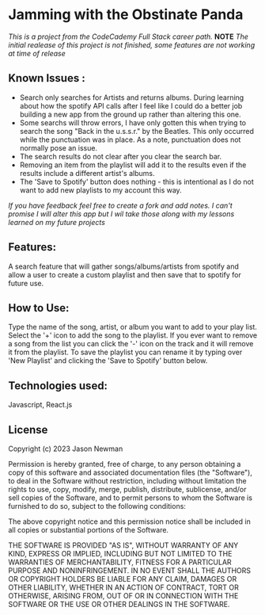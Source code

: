 # Jamming with the Obstinate Panda 

*This is a project from the CodeCademy Full Stack career path.*
**NOTE** *The initial realease of this project is not finished, some features are not working at time of release*


## Known Issues :

* Search only searches for Artists and returns albums. During learning about how the spotify API calls after I feel like I could do a better job building a new app from the ground up rather than altering this one.
* Some searchs will throw errors, I have only gotten this when trying to search the song "Back in the u.s.s.r." by the Beatles. This only occurred while the punctuation was in place. As a note, punctuation does not normally pose an issue.
* The search results do not clear after you clear the search bar.
* Removing an item from the playlist will add it to the results even if the results include a different artist's albums.
* The 'Save to Spotify' button does nothing - this is intentional as I do not want to add new playlists to my account this way.

*If you have feedback feel free to create a fork and add notes. I can't promise I will alter this app but I wil take those along with my lessons learned on my future projects*

## Features: 

A search feature that will gather songs/albums/artists from spotify and allow a user to create a custom playlist and then save that to spotify for future use.

## How to Use: 

Type the name of the song, artist, or album you want to add to your play list. Select the '+' icon to add the song to the playlist. If you ever want to remove a song from the list you can click the '-' icon on the track and it will remove it from the playlist.  To save the playlist you can rename it by typing over 'New Playlist' and clicking the 'Save to Spotify' button below.

## Technologies used:

 Javascript, React.js

## License

Copyright (c) 2023 Jason Newman

Permission is hereby granted, free of charge, to any person obtaining a copy
of this software and associated documentation files (the "Software"), to deal
in the Software without restriction, including without limitation the rights
to use, copy, modify, merge, publish, distribute, sublicense, and/or sell
copies of the Software, and to permit persons to whom the Software is
furnished to do so, subject to the following conditions:

The above copyright notice and this permission notice shall be included in all
copies or substantial portions of the Software.

THE SOFTWARE IS PROVIDED "AS IS", WITHOUT WARRANTY OF ANY KIND, EXPRESS OR
IMPLIED, INCLUDING BUT NOT LIMITED TO THE WARRANTIES OF MERCHANTABILITY,
FITNESS FOR A PARTICULAR PURPOSE AND NONINFRINGEMENT. IN NO EVENT SHALL THE
AUTHORS OR COPYRIGHT HOLDERS BE LIABLE FOR ANY CLAIM, DAMAGES OR OTHER
LIABILITY, WHETHER IN AN ACTION OF CONTRACT, TORT OR OTHERWISE, ARISING FROM,
OUT OF OR IN CONNECTION WITH THE SOFTWARE OR THE USE OR OTHER DEALINGS IN THE
SOFTWARE.